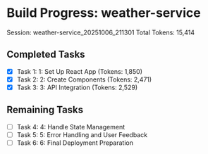 # Build Progress: weather-service
Session: weather-service_20251006_211301
Total Tokens: 15,414

## Completed Tasks
- [x] Task 1: 1: Set Up React App (Tokens: 1,850)
- [x] Task 2: 2: Create Components (Tokens: 2,471)
- [x] Task 3: 3: API Integration (Tokens: 2,529)

## Remaining Tasks
- [ ] Task 4: 4: Handle State Management
- [ ] Task 5: 5: Error Handling and User Feedback
- [ ] Task 6: 6: Final Deployment Preparation

